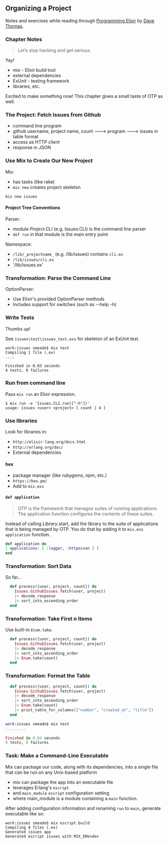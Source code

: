 ## Organizing a Project

Notes and exercises while reading through [Programming Elixir](https://pragprog.com/book/elixir13/programming-elixir-1-3) by [Dave Thomas](https://twitter.com/pragdave).

### Chapter Notes

> Let’s stop hacking and get serious.

Yay!

* mix - Elixir build tool
* external dependencies
* ExUnit - testing framework
* libraries, etc.

Excited to make something now! This chapter gives a small taste of OTP as well.

### The Project: Fetch Issues from Github

* command line program
* github username, project name, count ---> program ---> issues in table format
* access as HTTP client
* response in JSON

### Use Mix to Create Our New Project

Mix:

* has tasks (like rake)
* `mix new` creates project skeleton

```
mix new issues
```

#### Project Tree Conventions

Parser:
* module _Project.CLI_ (e.g. Issues.CLI) is the command line parser
* `def run` in that module is the main entry point

Namespace:
* `/lib/_projectname_` (e.g. /lib/issues) contains `cli.ex`
* `/lib/issues/cli.ex`
* '/lib/issues.ex'

### Transformation: Parse the Command Line

OptionParser:
* Use Elixir's provided OptionParser methods
* Includes support for switches (such as --help -h)

### Write Tests

Thumbs up!

See `issues\test\issues_test.exs` for skeleton of an ExUnit test.

```
work:issues smeade$ mix test
Compiling 1 file (.ex)
....

Finished in 0.03 seconds
4 tests, 0 failures
```

### Run from command line

Pass `mix run` an Elixir expression.

```
$ mix run -e 'Issues.CLI.run(["-h"])'
usage: issues <user> <project> [ count | 4 ]
```

### Use libraries

Look for libraries in:
* `http://elixir-lang.org/docs.html`
* `http://erlang.org/doc/`
* External dependencies

#### hex
* package manager (like rubygems, npm, etc.)
* `https://hex.pm/`
* Add to `mix.exs`

#### `def application`

> OTP is the framework that manages suites of running applications. The application function configures the contents of these suites.

Instead of calling _Library_.start, add the library to the suite of applications that is being managed by OTP. You do that by adding it to `mix.exs` `application` function.

```Elixir
def application do
[ applications: [ :logger, :httpoison ] ]
end
```

### Transformation: Sort Data

So far...

```Elixir
  def process({user, project, count}) do
    Issues.GithubIssues.fetch(user, project)
    |> decode_response
    |> sort_into_ascending_order
  end
```

### Transformation: Take First n Items

Use built-in `Enum.take`.

```Elixir
  def process({user, project, count}) do
    Issues.GithubIssues.fetch(user, project)
    |> decode_response
    |> sort_into_ascending_order
    |> Enum.take(count)
  end
```


### Transformation: Format the Table

```Elixir
  def process({user, project, count}) do
    Issues.GithubIssues.fetch(user, project)
    |> decode_response
    |> sort_into_ascending_order
    |> Enum.take(count)
    |> print_table_for_columns(["number", "created_at", "title"])
  end
```

```Elixir
work:issues smeade$ mix test
.........

Finished in 0.04 seconds
9 tests, 0 failures
```

### Task: Make a Command-Line Executable

>
Mix can package our code, along with its dependencies, into a single file that can be run on any Unix-based platform

* mix can package the app into an executable file
* leverages Erlang's `escript`
* and `main_module` `escript` configuration setting
* where main_module is a module containing a `main` function.

After adding configuration information and renaming `run` to `main`, generate executable like so:

```
work:issues smeade$ mix escript.build
Compiling 4 files (.ex)
Generated issues app
Generated escript issues with MIX_ENV=dev
```

